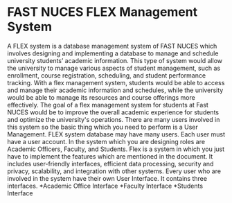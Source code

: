 # FAST NUCES FLEX Management System
A FLEX system is a database management system of FAST NUCES which involves
designing and implementing a database to manage and schedule university students’ academic
information. This type of system would allow the university to manage various aspects of student
management, such as enrollment, course registration, scheduling, and student performance tracking.
With a flex management system, students would be able to access and manage their academic
information and schedules, while the university would be able to manage its resources and course
offerings more effectively. The goal of a flex management system for students at Fast NUCES would
be to improve the overall academic experience for students and optimize the university's operations.
There are many users involved in this system so the basic thing which you need to perform
is a User Management. FLEX system database may have many users. Each user must have a user
account. In the system which you are designing roles are Academic Officers, Faculty, and Students.
Flex is a system in which you just have to implement the features which are mentioned in the
document. It includes user-friendly interfaces,
efficient data processing, security and privacy, scalability, and integration with other systems.
Every user who are involved in the system have their own User Interface. It contains
three interfaces.
*Academic Office Interface
*Faculty Interface
*Students Interface
